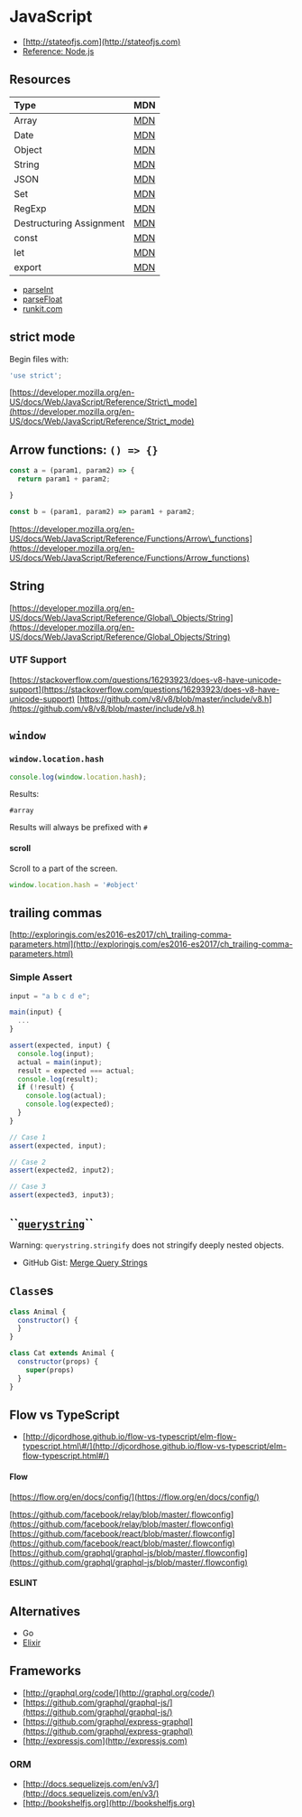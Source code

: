 # JavaScript

* [http://stateofjs.com](http://stateofjs.com)
* [Reference: Node.js](/nodejs/)

## Resources

| Type | MDN |
| :--- | :--- |
| Array | [MDN](https://developer.mozilla.org/en-US/docs/Web/JavaScript/Reference/Global_Objects/Array) |
| Date | [MDN](https://developer.mozilla.org/en-US/docs/Web/JavaScript/Reference/Global_Objects/Date) |
| Object | [MDN](https://developer.mozilla.org/en-US/docs/Web/JavaScript/Reference/Global_Objects/Object) |
| String | [MDN](https://developer.mozilla.org/en-US/docs/Web/JavaScript/Reference/Global_Objects/String) |
| JSON | [MDN](https://developer.mozilla.org/en-US/docs/Web/JavaScript/Reference/Global_Objects/JSON) |
| Set | [MDN](https://developer.mozilla.org/en-US/docs/Web/JavaScript/Reference/Global_Objects/Set) |
| RegExp | [MDN](https://developer.mozilla.org/en-US/docs/Web/JavaScript/Reference/Global_Objects/RegExp) |
| Destructuring Assignment | [MDN](https://developer.mozilla.org/en-US/docs/Web/JavaScript/Reference/Operators/Destructuring_assignment) |
| const | [MDN](https://developer.mozilla.org/en-US/docs/Web/JavaScript/Reference/Statements/const) |
| let | [MDN](https://developer.mozilla.org/en-US/docs/Web/JavaScript/Reference/Statements/let) |
| export | [MDN](https://developer.mozilla.org/en-US/docs/Web/JavaScript/Reference/Statements/export) |

* [parseInt](https://developer.mozilla.org/en-US/docs/Web/JavaScript/Reference/Global_Objects/parseInt)
* [parseFloat](https://developer.mozilla.org/en-US/docs/Web/JavaScript/Reference/Global_Objects/parseFloat)
* [runkit.com](https://runkit.com/)

## strict mode

Begin files with:

```javascript
'use strict';
```

[https://developer.mozilla.org/en-US/docs/Web/JavaScript/Reference/Strict\_mode](https://developer.mozilla.org/en-US/docs/Web/JavaScript/Reference/Strict_mode)

## Arrow functions: `() => {}`

```javascript
const a = (param1, param2) => {
  return param1 + param2;

}

const b = (param1, param2) => param1 + param2;
```

[https://developer.mozilla.org/en-US/docs/Web/JavaScript/Reference/Functions/Arrow\_functions](https://developer.mozilla.org/en-US/docs/Web/JavaScript/Reference/Functions/Arrow_functions)

## String

[https://developer.mozilla.org/en-US/docs/Web/JavaScript/Reference/Global\_Objects/String](https://developer.mozilla.org/en-US/docs/Web/JavaScript/Reference/Global_Objects/String)

### UTF Support

[https://stackoverflow.com/questions/16293923/does-v8-have-unicode-support](https://stackoverflow.com/questions/16293923/does-v8-have-unicode-support) [https://github.com/v8/v8/blob/master/include/v8.h](https://github.com/v8/v8/blob/master/include/v8.h)

## `window`

### `window.location.hash`

```javascript
console.log(window.location.hash);
```

Results:

```text
#array
```

Results will always be prefixed with `#`

#### scroll

Scroll to a part of the screen.

```javascript
window.location.hash = '#object'
```

## trailing commas

[http://exploringjs.com/es2016-es2017/ch\_trailing-comma-parameters.html](http://exploringjs.com/es2016-es2017/ch_trailing-comma-parameters.html)



### Simple Assert

```javascript
input = "a b c d e";

main(input) {
  ...
}

assert(expected, input) {
  console.log(input);
  actual = main(input);
  result = expected === actual;
  console.log(result);
  if (!result) {
    console.log(actual);
    console.log(expected);
  }
}

// Case 1
assert(expected, input);

// Case 2
assert(expected2, input2);

// Case 3
assert(expected3, input3);
```

## \`\`[`querystring`](https://nodejs.org/api/querystring.html)\`\`

Warning:  `querystring.stringify` does not stringify deeply nested objects.

* GitHub Gist: [Merge Query Strings](https://gist.github.com/aizatto/c1f42416034cf0e3303c85f4dd251334)

## `Class`es

```javascript
class Animal {
  constructor() {
  }
}

class Cat extends Animal {
  constructor(props) {
    super(props)
  }
}
```

## Flow vs TypeScript

* [http://djcordhose.github.io/flow-vs-typescript/elm-flow-typescript.html\#/](http://djcordhose.github.io/flow-vs-typescript/elm-flow-typescript.html#/)

#### Flow

[https://flow.org/en/docs/config/](https://flow.org/en/docs/config/)

[https://github.com/facebook/relay/blob/master/.flowconfig](https://github.com/facebook/relay/blob/master/.flowconfig) [https://github.com/facebook/react/blob/master/.flowconfig](https://github.com/facebook/react/blob/master/.flowconfig) [https://github.com/graphql/graphql-js/blob/master/.flowconfig](https://github.com/graphql/graphql-js/blob/master/.flowconfig)

#### ESLINT

## Alternatives

* Go
* [Elixir](/elixir/)

## Frameworks

* [http://graphql.org/code/](http://graphql.org/code/)
* [https://github.com/graphql/graphql-js/](https://github.com/graphql/graphql-js/)
* [https://github.com/graphql/express-graphql](https://github.com/graphql/express-graphql)
* [http://expressjs.com](http://expressjs.com)

### ORM

* [http://docs.sequelizejs.com/en/v3/](http://docs.sequelizejs.com/en/v3/)
* [http://bookshelfjs.org](http://bookshelfjs.org)

